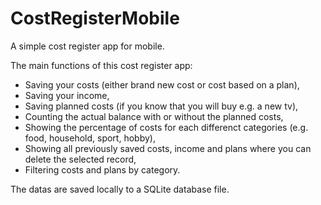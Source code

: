 # CostRegisterMobile
A simple cost register app for mobile.

The main functions of this cost register app:
- Saving your costs (either brand new cost or cost based on a plan),
- Saving your income,
- Saving planned costs (if you know that you will buy e.g. a new tv),
- Counting the actual balance with or without the planned costs,
- Showing the percentage of costs for each differenct categories (e.g. food, household, sport, hobby),
- Showing all previously saved costs, income and plans where you can delete the selected record,
- Filtering costs and plans by category.

The datas are saved locally to a SQLite database file.
